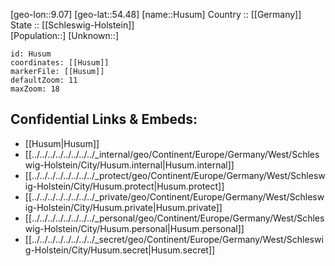 ﻿---
location: [54.48,9.07] 
mapzoom: [7,12] 
mapmarker: city 
type: City
tags:
- geo/City


SpocWebEntityId: 31061
isDeleted: false
confidential: public

---
[geo-lon::9.07] 
[geo-lat::54.48] 
[name::Husum] 
Country :: [[Germany]]  
State :: [[Schleswig-Holstein]]  
[Population::] 
[Unknown::] 


```leaflet
id: Husum
coordinates: [[Husum]] 
markerFile: [[Husum]] 
defaultZoom: 11 
maxZoom: 18
```


## Confidential Links & Embeds: 
- [[Husum|Husum]]  
- [[../../../../../../../../_internal/geo/Continent/Europe/Germany/West/Schleswig-Holstein/City/Husum.internal|Husum.internal]] 
- [[../../../../../../../../_protect/geo/Continent/Europe/Germany/West/Schleswig-Holstein/City/Husum.protect|Husum.protect]] 
- [[../../../../../../../../_private/geo/Continent/Europe/Germany/West/Schleswig-Holstein/City/Husum.private|Husum.private]] 
- [[../../../../../../../../_personal/geo/Continent/Europe/Germany/West/Schleswig-Holstein/City/Husum.personal|Husum.personal]] 
- [[../../../../../../../../_secret/geo/Continent/Europe/Germany/West/Schleswig-Holstein/City/Husum.secret|Husum.secret]] 
